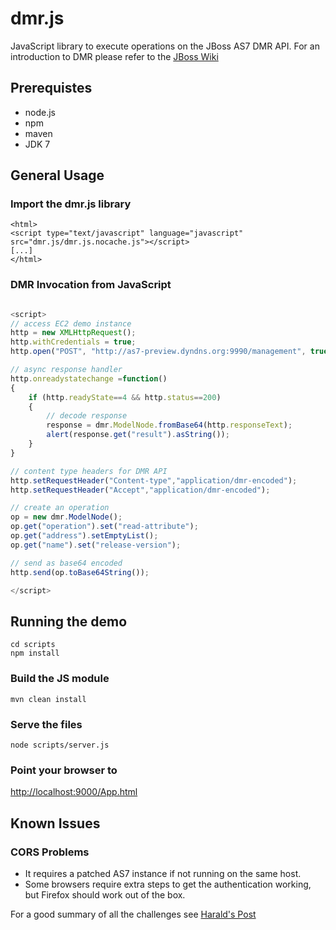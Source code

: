 
# dmr.js

JavaScript library to execute operations on the JBoss AS7 DMR API.
For an introduction to DMR please refer to the [JBoss Wiki](https://docs.jboss.org/author/display/AS7/Detyped+management+and+the+jboss-dmr+library)

## Prerequistes

- node.js
- npm
- maven
- JDK 7

## General Usage

### Import the dmr.js library

```
<html>
<script type="text/javascript" language="javascript" src="dmr.js/dmr.js.nocache.js"></script>
[...]
</html>
```

### DMR Invocation from JavaScript

```javascript

<script>
// access EC2 demo instance
http = new XMLHttpRequest();
http.withCredentials = true;
http.open("POST", "http://as7-preview.dyndns.org:9990/management", true);

// async response handler
http.onreadystatechange =function()
{
    if (http.readyState==4 && http.status==200)
    {
        // decode response
        response = dmr.ModelNode.fromBase64(http.responseText);
        alert(response.get("result").asString());
    }
}

// content type headers for DMR API
http.setRequestHeader("Content-type","application/dmr-encoded");
http.setRequestHeader("Accept","application/dmr-encoded");

// create an operation
op = new dmr.ModelNode();
op.get("operation").set("read-attribute");
op.get("address").setEmptyList();
op.get("name").set("release-version");

// send as base64 encoded
http.send(op.toBase64String());

</script>
```

## Running the demo

```
cd scripts
npm install
```

### Build the JS module

```
mvn clean install
```

### Serve the files

```
node scripts/server.js
```

### Point your browser to

[http://localhost:9000/App.html](http://localhost:9000/App.html)


## Known Issues

### CORS Problems

- It requires a patched AS7 instance if not running on the same host.
- Some browsers require extra steps to get the authentication working, but Firefox should work out of the box.

For a good summary of all the challenges see [Harald's Post](http://hpehl.info/independent-jboss-admin-console.html)



